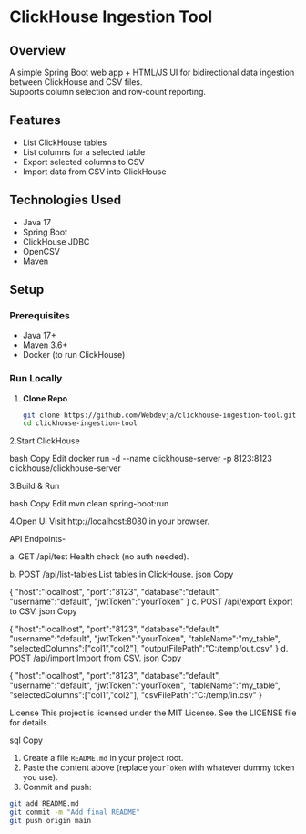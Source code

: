 # ClickHouse Ingestion Tool

## Overview
A simple Spring Boot web app + HTML/JS UI for bidirectional data ingestion between ClickHouse and CSV files.  
Supports column selection and row‑count reporting.

## Features
- List ClickHouse tables  
- List columns for a selected table  
- Export selected columns to CSV  
- Import data from CSV into ClickHouse  

## Technologies Used
- Java 17  
- Spring Boot  
- ClickHouse JDBC  
- OpenCSV  
- Maven  

## Setup

### Prerequisites
- Java 17+  
- Maven 3.6+  
- Docker (to run ClickHouse)

### Run Locally
1. **Clone Repo**  
   ```bash
   git clone https://github.com/Webdevja/clickhouse-ingestion-tool.git
   cd clickhouse-ingestion-tool

2.Start ClickHouse

bash
Copy
Edit
docker run -d --name clickhouse-server -p 8123:8123 clickhouse/clickhouse-server

3.Build & Run

bash
Copy
Edit
mvn clean spring-boot:run

4.Open UI
Visit http://localhost:8080 in your browser.

API Endpoints-

a. GET /api/test
Health check (no auth needed).

b. POST /api/list-tables
List tables in ClickHouse.
json
Copy

{
  "host":"localhost",
  "port":"8123",
  "database":"default",
  "username":"default",
  "jwtToken":"yourToken"
}
c. POST /api/export
Export to CSV.
json
Copy

{
  "host":"localhost",
  "port":"8123",
  "database":"default",
  "username":"default",
  "jwtToken":"yourToken",
  "tableName":"my_table",
  "selectedColumns":["col1","col2"],
  "outputFilePath":"C:/temp/out.csv"
}
d. POST /api/import
Import from CSV.
json
Copy

{
  "host":"localhost",
  "port":"8123",
  "database":"default",
  "username":"default",
  "jwtToken":"yourToken",
  "tableName":"my_table",
  "selectedColumns":["col1","col2"],
  "csvFilePath":"C:/temp/in.csv"
}

License
This project is licensed under the MIT License. See the LICENSE file for details.

sql
Copy


1. Create a file `README.md` in your project root.  
2. Paste the content above (replace `yourToken` with whatever dummy token you use).  
3. Commit and push:

```bash
git add README.md
git commit -m "Add final README"
git push origin main

